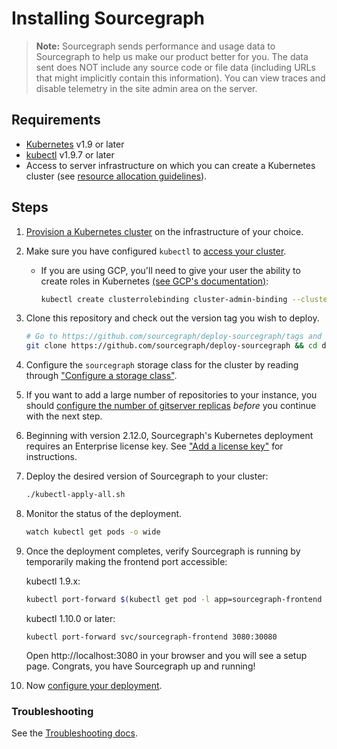 # Installing Sourcegraph

> **Note:** Sourcegraph sends performance and usage data to Sourcegraph to help us make our product
> better for you. The data sent does NOT include any source code or file data (including URLs that
> might implicitly contain this information). You can view traces and disable telemetry in the site
> admin area on the server.

## Requirements

- [Kubernetes](https://kubernetes.io/) v1.9 or later
- [kubectl](https://kubernetes.io/docs/tasks/tools/install-kubectl/) v1.9.7 or later
- Access to server infrastructure on which you can create a Kubernetes cluster (see
  [resource allocation guidelines](scale.md)).

## Steps

1. [Provision a Kubernetes cluster](k8s.md) on the infrastructure of your choice.
1. Make sure you have configured `kubectl` to [access your cluster](https://kubernetes.io/docs/tasks/access-application-cluster/configure-access-multiple-clusters/).

   - If you are using GCP, you'll need to give your user the ability to create roles in Kubernetes [(see GCP's documentation)](https://cloud.google.com/kubernetes-engine/docs/how-to/role-based-access-control#prerequisites_for_using_role-based_access_control):

     ```bash
     kubectl create clusterrolebinding cluster-admin-binding --clusterrole cluster-admin --user $USER_EMAIL_ADDRESS
     ```

1. Clone this repository and check out the version tag you wish to deploy.

   ```bash
   # Go to https://github.com/sourcegraph/deploy-sourcegraph/tags and select the latest version tag
   git clone https://github.com/sourcegraph/deploy-sourcegraph && cd deploy-sourcegraph && git checkout ${VERSION}
   ```

1. Configure the `sourcegraph` storage class for the cluster by reading through ["Configure a storage class"](./configure.md#configure-a-storage-class).

1. If you want to add a large number of repositories to your instance, you should [configure the number of gitserver replicas](configure.md#configure-gitserver-replica-count) _before_ you continue with the next step.

1. Beginning with version 2.12.0, Sourcegraph's Kubernetes deployment requires an Enterprise license key. See ["Add a license key"](./configure.md#add-license-key) for instructions.

1. Deploy the desired version of Sourcegraph to your cluster:

   ```bash
   ./kubectl-apply-all.sh
   ```

1. Monitor the status of the deployment.

   ```bash
   watch kubectl get pods -o wide
   ```

1. Once the deployment completes, verify Sourcegraph is running by temporarily making the frontend port accessible:

   kubectl 1.9.x:

   ```bash
   kubectl port-forward $(kubectl get pod -l app=sourcegraph-frontend -o template --template="{{(index .items 0).metadata.name}}") 3080
   ```

   kubectl 1.10.0 or later:

   ```
   kubectl port-forward svc/sourcegraph-frontend 3080:30080
   ```

   Open http://localhost:3080 in your browser and you will see a setup page. Congrats, you have Sourcegraph up and running!

1. Now [configure your deployment](configure.md).

### Troubleshooting

See the [Troubleshooting docs](troubleshoot.md).
